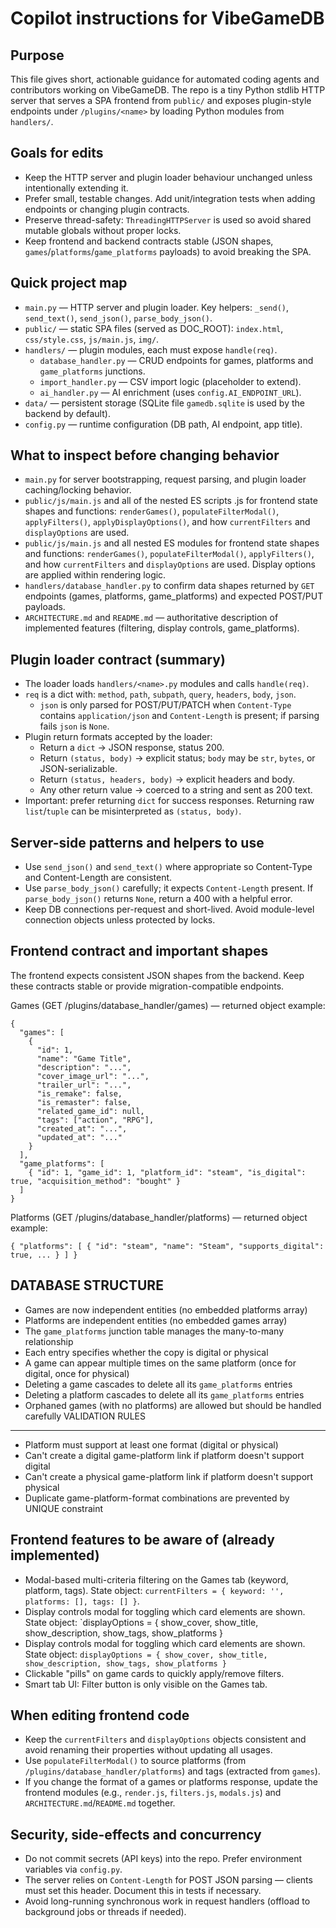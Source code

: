# Copilot instructions for VibeGameDB

Purpose
-------
This file gives short, actionable guidance for automated coding agents and contributors working on VibeGameDB.
The repo is a tiny Python stdlib HTTP server that serves a SPA frontend from `public/` and exposes plugin-style
endpoints under `/plugins/<name>` by loading Python modules from `handlers/`.

Goals for edits
---------------
- Keep the HTTP server and plugin loader behaviour unchanged unless intentionally extending it.
- Prefer small, testable changes. Add unit/integration tests when adding endpoints or changing plugin contracts.
- Preserve thread-safety: `ThreadingHTTPServer` is used so avoid shared mutable globals without proper locks.
- Keep frontend and backend contracts stable (JSON shapes, `games`/`platforms`/`game_platforms` payloads) to avoid breaking the SPA.

Quick project map
-----------------
- `main.py` — HTTP server and plugin loader. Key helpers: `_send()`, `send_text()`, `send_json()`, `parse_body_json()`.
- `public/` — static SPA files (served as DOC_ROOT): `index.html`, `css/style.css`, `js/main.js`, `img/`.
- `handlers/` — plugin modules, each must expose `handle(req)`.
  - `database_handler.py` — CRUD endpoints for games, platforms and `game_platforms` junctions.
  - `import_handler.py` — CSV import logic (placeholder to extend).
  - `ai_handler.py` — AI enrichment (uses `config.AI_ENDPOINT_URL`).
- `data/` — persistent storage (SQLite file `gamedb.sqlite` is used by the backend by default).
- `config.py` — runtime configuration (DB path, AI endpoint, app title).

What to inspect before changing behavior
---------------------------------------
- `main.py` for server bootstrapping, request parsing, and plugin loader caching/locking behavior.
- `public/js/main.js` and all of the nested ES scripts .js for frontend state shapes and functions: `renderGames()`, `populateFilterModal()`, `applyFilters()`, `applyDisplayOptions()`, and how `currentFilters` and `displayOptions` are used.
 - `public/js/main.js` and all nested ES modules for frontend state shapes and functions: `renderGames()`, `populateFilterModal()`, `applyFilters()`, and how `currentFilters` and `displayOptions` are used. Display options are applied within rendering logic.
- `handlers/database_handler.py` to confirm data shapes returned by `GET` endpoints (games, platforms, game_platforms) and expected POST/PUT payloads.
- `ARCHITECTURE.md` and `README.md` — authoritative description of implemented features (filtering, display controls, game_platforms).

Plugin loader contract (summary)
--------------------------------
- The loader loads `handlers/<name>.py` modules and calls `handle(req)`.
- `req` is a dict with: `method`, `path`, `subpath`, `query`, `headers`, `body`, `json`.
  - `json` is only parsed for POST/PUT/PATCH when `Content-Type` contains `application/json` and `Content-Length` is present; if parsing fails `json` is `None`.
- Plugin return formats accepted by the loader:
  - Return a `dict` &rarr; JSON response, status 200.
  - Return `(status, body)` &rarr; explicit status; `body` may be `str`, `bytes`, or JSON-serializable.
  - Return `(status, headers, body)` &rarr; explicit headers and body.
  - Any other return value &rarr; coerced to a string and sent as 200 text.
- Important: prefer returning `dict` for success responses. Returning raw `list`/`tuple` can be misinterpreted as `(status, body)`.

Server-side patterns and helpers to use
-------------------------------------
- Use `send_json()` and `send_text()` where appropriate so Content-Type and Content-Length are consistent.
- Use `parse_body_json()` carefully; it expects `Content-Length` present. If `parse_body_json()` returns `None`, return a 400 with a helpful error.
- Keep DB connections per-request and short-lived. Avoid module-level connection objects unless protected by locks.

Frontend contract and important shapes
-------------------------------------
The frontend expects consistent JSON shapes from the backend. Keep these contracts stable or provide migration-compatible endpoints.

Games (GET /plugins/database_handler/games) — returned object example:
```
{
  "games": [
    {
      "id": 1,
      "name": "Game Title",
      "description": "...",
      "cover_image_url": "...",
      "trailer_url": "...",
      "is_remake": false,
      "is_remaster": false,
      "related_game_id": null,
      "tags": ["action", "RPG"],
      "created_at": "...",
      "updated_at": "..."
    }
  ],
  "game_platforms": [
    { "id": 1, "game_id": 1, "platform_id": "steam", "is_digital": true, "acquisition_method": "bought" }
  ]
}
```
Platforms (GET /plugins/database_handler/platforms) — returned object example:
```
{ "platforms": [ { "id": "steam", "name": "Steam", "supports_digital": true, ... } ] }
```

DATABASE STRUCTURE
--------------------------
- Games are now independent entities (no embedded platforms array)
- Platforms are independent entities (no embedded games array)
- The `game_platforms` junction table manages the many-to-many relationship
- Each entry specifies whether the copy is digital or physical
- A game can appear multiple times on the same platform (once for digital, once for physical)
- Deleting a game cascades to delete all its `game_platforms` entries
- Deleting a platform cascades to delete all its `game_platforms` entries
- Orphaned games (with no platforms) are allowed but should be handled carefully
VALIDATION RULES
----------------
- Platform must support at least one format (digital or physical)
- Can't create a digital game-platform link if platform doesn't support digital
- Can't create a physical game-platform link if platform doesn't support physical
- Duplicate game-platform-format combinations are prevented by UNIQUE constraint

Frontend features to be aware of (already implemented)
-----------------------------------------------------
- Modal-based multi-criteria filtering on the Games tab (keyword, platform, tags). State object: `currentFilters = { keyword: '', platforms: [], tags: [] }`.
- Display controls modal for toggling which card elements are shown. State object: `displayOptions = { show_cover, show_title, show_description, show_tags, show_platforms }
 - Display controls modal for toggling which card elements are shown. State object: `displayOptions = { show_cover, show_title, show_description, show_tags, show_platforms }`
- Clickable "pills" on game cards to quickly apply/remove filters.
- Smart tab UI: Filter button is only visible on the Games tab.

When editing frontend code
-------------------------
- Keep the `currentFilters` and `displayOptions` objects consistent and avoid renaming their properties without updating all usages.
- Use `populateFilterModal()` to source platforms (from `/plugins/database_handler/platforms`) and tags (extracted from `games`).
- If you change the format of a games or platforms response, update the frontend modules (e.g., `render.js`, `filters.js`, `modals.js`) and `ARCHITECTURE.md`/`README.md` together.

Security, side-effects and concurrency
-------------------------------------
- Do not commit secrets (API keys) into the repo. Prefer environment variables via `config.py`.
- The server relies on `Content-Length` for POST JSON parsing — clients must set this header. Document this in tests if necessary.
- Avoid long-running synchronous work in request handlers (offload to background jobs or threads if needed).